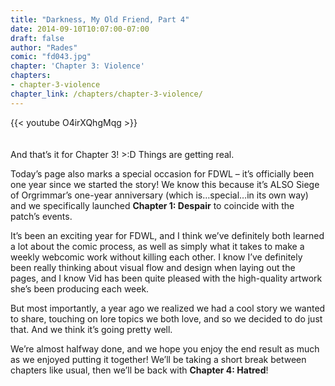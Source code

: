 ```yaml
---
title: "Darkness, My Old Friend, Part 4"
date: 2014-09-10T10:07:00-07:00
draft: false
author: "Rades"
comic: "fd043.jpg"
chapter: 'Chapter 3: Violence'
chapters:
- chapter-3-violence
chapter_link: /chapters/chapter-3-violence/
---
```


{{< youtube O4irXQhgMqg >}}
<br>
<br><br>
And that’s it for Chapter 3!  &gt;:D  Things are getting real.


Today’s page also marks a special occasion for FDWL – it’s officially been one year since we started the story! We know this because it’s ALSO Siege of Orgrimmar’s one-year anniversary (which is…special…in its own way) and we specifically launched **Chapter 1: Despair** to coincide with the patch’s events. 


It’s been an exciting year for FDWL, and I think we’ve definitely both learned a lot about the comic process, as well as simply what it takes to make a weekly webcomic work without killing each other. I know I’ve definitely been really thinking about visual flow and design when laying out the pages, and I know Vid has been quite pleased with the high-quality artwork she’s been producing each week.


But most importantly, a year ago we realized we had a cool story we wanted to share, touching on lore topics we both love, and so we decided to do just that. And we think it’s going pretty well.


We’re almost halfway done, and we hope you enjoy the end result as much as we enjoyed putting it together! We’ll be taking a short break between chapters like usual, then we’ll be back with **Chapter 4: Hatred**!

